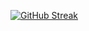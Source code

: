 [![GitHub Streak](https://streak-stats.demolab.com?user=subhaorku&theme=dark&date_format=j%20M%5B%20Y%5D&card_width=500&card_height=400)](https://git.io/streak-stats)
